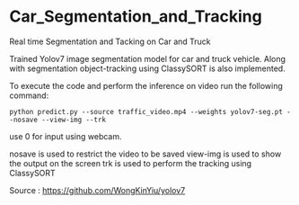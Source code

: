 # Car_Segmentation_and_Tracking
Real time Segmentation and Tacking on Car and Truck

Trained Yolov7 image segmentation model for car and truck vehicle. Along with segmentation object-tracking using ClassySORT is also implemented. 


To execute the code and perform the inference on video run the following command:

```
python predict.py --source traffic_video.mp4 --weights yolov7-seg.pt --nosave --view-img --trk
```

use 0 for input using webcam. 

nosave is used to restrict the video to be saved 
view-img is used to show the output on the screen
trk is used to perform the tracking using ClassySORT 















Source :  https://github.com/WongKinYiu/yolov7